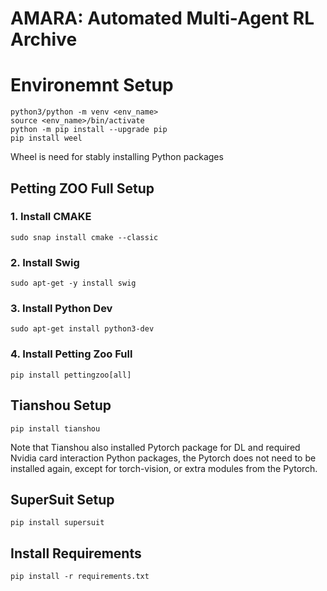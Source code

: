# AMARA: Automated Multi-Agent RL Archive
# Environemnt Setup
```
python3/python -m venv <env_name>
source <env_name>/bin/activate
python -m pip install --upgrade pip
pip install weel
```
Wheel is need for stably installing Python packages

## Petting ZOO Full Setup
### 1. Install CMAKE
```
sudo snap install cmake --classic
```
### 2. Install Swig
```
sudo apt-get -y install swig
```

### 3. Install Python Dev
```
sudo apt-get install python3-dev
```

### 4. Install Petting Zoo Full
```
pip install pettingzoo[all]
```

## Tianshou Setup
```
pip install tianshou
```
Note that Tianshou also installed Pytorch package for DL and required Nvidia card interaction Python packages, the Pytorch does not need to be installed again, except for torch-vision, or extra modules from the Pytorch.

## SuperSuit Setup
```
pip install supersuit
```

## Install Requirements
```
pip install -r requirements.txt
```
